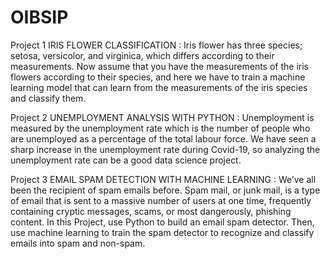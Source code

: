 # OIBSIP


Project 1
IRIS FLOWER CLASSIFICATION :
Iris flower has three species; setosa, versicolor, and virginica, which differs according to their
measurements. Now assume that you have the measurements of the iris flowers according to
their species, and here we have to train a machine learning model that can learn from the
measurements of the iris species and classify them.


Project 2
UNEMPLOYMENT ANALYSIS WITH PYTHON :
Unemployment is measured by the unemployment rate which is the number of people
who are unemployed as a percentage of the total labour force. We have seen a sharp
increase in the unemployment rate during Covid-19, so analyzing the unemployment rate
can be a good data science project. 


Project 3
EMAIL SPAM DETECTION WITH MACHINE LEARNING :
We’ve all been the recipient of spam emails before. Spam mail, or junk mail, is a type of email
that is sent to a massive number of users at one time, frequently containing cryptic
messages, scams, or most dangerously, phishing content.
In this Project, use Python to build an email spam detector. Then, use machine learning to
train the spam detector to recognize and classify emails into spam and non-spam.

